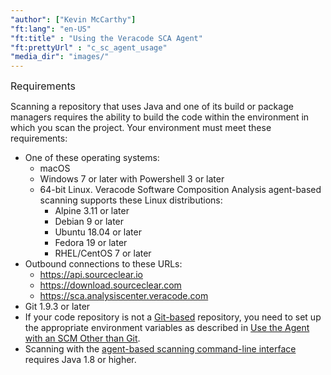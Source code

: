 ```yaml
---
"author": ["Kevin McCarthy"]
"ft:lang": "en-US"
"ft:title" : "Using the Veracode SCA Agent"
"ft:prettyUrl" : "c_sc_agent_usage"
"media_dir": "images/"
---
```

<p><span style="font-size: medium;">Requirements</span></p>

Scanning a repository that uses Java and one of its build or package managers requires the ability to build the code within the environment in which you scan the project. Your environment must meet these requirements:

-   One of these operating systems:
    -   macOS
    -   Windows 7 or later with Powershell 3 or later
    -   64-bit Linux. Veracode Software Composition Analysis agent-based scanning supports these Linux distributions:
        -   Alpine 3.11 or later
        -   Debian 9 or later
        -   Ubuntu 18.04 or later
        -   Fedora 19 or later
        -   RHEL/CentOS 7 or later
-   Outbound connections to these URLs:
    -   https://api.sourceclear.io
    -   https://download.sourceclear.com
    -   https://sca.analysiscenter.veracode.com
-   Git 1.9.3 or later
-   If your code repository is not a [Git-based](https://git-scm.com/) repository, you need to set up the appropriate environment variables as described in [Use the Agent with an SCM Other than Git](https://docs.veracode.com/r/c_sc_scm).
-   Scanning with the [agent-based scanning command-line interface](https://docs.veracode.com/r/Using_the_Veracode_SCA_Command_Line_Agent) requires Java 1.8 or higher.